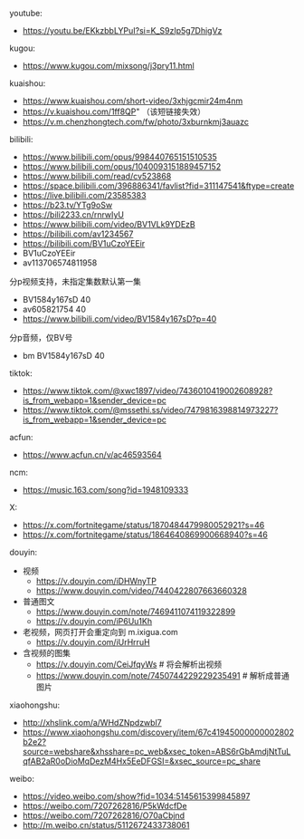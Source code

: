 youtube:
- https://youtu.be/EKkzbbLYPuI?si=K_S9zIp5g7DhigVz

kugou:
- https://www.kugou.com/mixsong/j3pry11.html

kuaishou:
- https://www.kuaishou.com/short-video/3xhjgcmir24m4nm
- https://v.kuaishou.com/1ff8QP" （该短链接失效）
- https://v.m.chenzhongtech.com/fw/photo/3xburnkmj3auazc

bilibili:
- https://www.bilibili.com/opus/998440765151510535
- https://www.bilibili.com/opus/1040093151889457152
- https://www.bilibili.com/read/cv523868
- https://space.bilibili.com/396886341/favlist?fid=311147541&ftype=create
- https://live.bilibili.com/23585383
- https://b23.tv/YTg9oSw
- https://bili2233.cn/rnrwIyU
- https://www.bilibili.com/video/BV1VLk9YDEzB
- https://bilibili.com/av1234567
- https://bilibili.com/BV1uCzoYEEir
- BV1uCzoYEEir
- av113706574811958


分p视频支持，未指定集数默认第一集
- BV1584y167sD 40
- av605821754 40
- https://www.bilibili.com/video/BV1584y167sD?p=40

分p音频，仅BV号
- bm BV1584y167sD 40

tiktok:
- https://www.tiktok.com/@xwc1897/video/7436010419002608928?is_from_webapp=1&sender_device=pc
- https://www.tiktok.com/@mssethi.ss/video/7479816398814973227?is_from_webapp=1&sender_device=pc

acfun:
- https://www.acfun.cn/v/ac46593564

ncm:
- https://music.163.com/song?id=1948109333

X:
- https://x.com/fortnitegame/status/1870484479980052921?s=46
- https://x.com/fortnitegame/status/1864640869900668940?s=46

douyin:
- 视频
  - https://v.douyin.com/iDHWnyTP
  - https://www.douyin.com/video/7440422807663660328
- 普通图文
  - https://www.douyin.com/note/7469411074119322899
  - https://v.douyin.com/iP6Uu1Kh
- 老视频，网页打开会重定向到 m.ixigua.com
  - https://v.douyin.com/iUrHrruH
- 含视频的图集
  - https://v.douyin.com/CeiJfqyWs # 将会解析出视频
  - https://www.douyin.com/note/7450744229229235491 # 解析成普通图片

xiaohongshu:
- http://xhslink.com/a/WHdZNpdzwbl7
- https://www.xiaohongshu.com/discovery/item/67c41945000000002802b2e2?source=webshare&xhsshare=pc_web&xsec_token=ABS6rGbAmdjNtTuLqfAB2aR0oDioMqDezM4Hx5EeDFGSI=&xsec_source=pc_share

weibo:
- https://video.weibo.com/show?fid=1034:5145615399845897
- https://weibo.com/7207262816/P5kWdcfDe
- https://weibo.com/7207262816/O70aCbjnd
- http://m.weibo.cn/status/5112672433738061